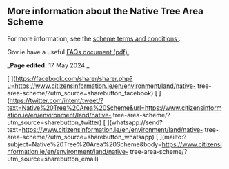 ##  More information about the Native Tree Area Scheme

For more information, see the [ scheme terms and conditions
](https://assets.gov.ie/272397/bd7eeafd-d554-4773-a32b-4c2b5fa357e8.pdf) .

Gov.ie have a useful [ FAQs document (pdf)
](https://www.gov.ie/pdf/?file=https://assets.gov.ie/279150/666b39d7-4ab6-473f-91b7-545164ebab31.pdf#page=null)
.

_**Page edited:** 17 May 2024 _

[
](https://facebook.com/sharer/sharer.php?u=https://www.citizensinformation.ie/en/environment/land/native-
tree-area-scheme/?utm_source=sharebutton_facebook) [
](https://twitter.com/intent/tweet/?text=Native%20Tree%20Area%20Scheme&url=https://www.citizensinformation.ie/en/environment/land/native-
tree-area-scheme/?utm_source=sharebutton_twitter) [
](whatsapp://send?text=https://www.citizensinformation.ie/en/environment/land/native-
tree-area-scheme/?utm_source=sharebutton_whatsapp) [
](mailto:?subject=Native%20Tree%20Area%20Scheme&body=https://www.citizensinformation.ie/en/environment/land/native-
tree-area-scheme/?utm_source=sharebutton_email) [ ](javascript:void\(0\))
